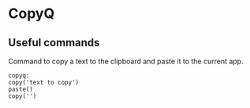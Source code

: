 # CopyQ

## Useful commands

Command to copy a text to the clipboard and paste it to the current app.

```
copyq:
copy('text to copy')
paste()
copy('')
```

